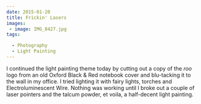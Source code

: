 ```yaml
---
date: 2015-01-20
title: Frickin' Lasers
images: 
 - image: IMG_8427.jpg
tags:

  - Photography
  - Light Painting
---
```

I continued the  light painting theme today by cutting out a copy of the _roo_ logo from an old Oxford Black & Red notebook cover and blu-tacking it to the wall in my office. I tried lighting it with fairy lights, torches and Electroluminescent Wire. Nothing was working until I broke out a couple of laser pointers and the talcum powder, et voila, a half-decent light painting.